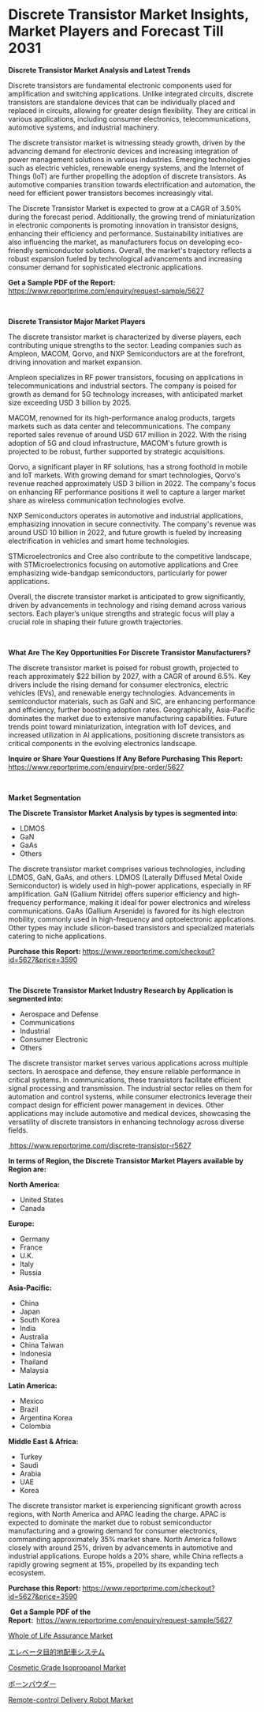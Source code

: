 <p><h1>Discrete Transistor Market Insights, Market Players and Forecast Till 2031</h1></p><p><strong>Discrete Transistor Market Analysis and Latest Trends</strong></p>
<p><p>Discrete transistors are fundamental electronic components used for amplification and switching applications. Unlike integrated circuits, discrete transistors are standalone devices that can be individually placed and replaced in circuits, allowing for greater design flexibility. They are critical in various applications, including consumer electronics, telecommunications, automotive systems, and industrial machinery.</p><p>The discrete transistor market is witnessing steady growth, driven by the advancing demand for electronic devices and increasing integration of power management solutions in various industries. Emerging technologies such as electric vehicles, renewable energy systems, and the Internet of Things (IoT) are further propelling the adoption of discrete transistors. As automotive companies transition towards electrification and automation, the need for efficient power transistors becomes increasingly vital.</p><p>The Discrete Transistor Market is expected to grow at a CAGR of 3.50% during the forecast period. Additionally, the growing trend of miniaturization in electronic components is promoting innovation in transistor designs, enhancing their efficiency and performance. Sustainability initiatives are also influencing the market, as manufacturers focus on developing eco-friendly semiconductor solutions. Overall, the market's trajectory reflects a robust expansion fueled by technological advancements and increasing consumer demand for sophisticated electronic applications.</p></p>
<p><strong>Get a Sample PDF of the Report:&nbsp;</strong> <a href="https://www.reportprime.com/enquiry/request-sample/5627">https://www.reportprime.com/enquiry/request-sample/5627</a></p>
<p>&nbsp;</p>
<p><strong>Discrete Transistor Major Market Players</strong></p>
<p><p>The discrete transistor market is characterized by diverse players, each contributing unique strengths to the sector. Leading companies such as Ampleon, MACOM, Qorvo, and NXP Semiconductors are at the forefront, driving innovation and market expansion.</p><p>Ampleon specializes in RF power transistors, focusing on applications in telecommunications and industrial sectors. The company is poised for growth as demand for 5G technology increases, with anticipated market size exceeding USD 3 billion by 2025. </p><p>MACOM, renowned for its high-performance analog products, targets markets such as data center and telecommunications. The company reported sales revenue of around USD 617 million in 2022. With the rising adoption of 5G and cloud infrastructure, MACOM's future growth is projected to be robust, further supported by strategic acquisitions.</p><p>Qorvo, a significant player in RF solutions, has a strong foothold in mobile and IoT markets. With growing demand for smart technologies, Qorvo's revenue reached approximately USD 3 billion in 2022. The company's focus on enhancing RF performance positions it well to capture a larger market share as wireless communication technologies evolve.</p><p>NXP Semiconductors operates in automotive and industrial applications, emphasizing innovation in secure connectivity. The company's revenue was around USD 10 billion in 2022, and future growth is fueled by increasing electrification in vehicles and smart home technologies. </p><p>STMicroelectronics and Cree also contribute to the competitive landscape, with STMicroelectronics focusing on automotive applications and Cree emphasizing wide-bandgap semiconductors, particularly for power applications.</p><p>Overall, the discrete transistor market is anticipated to grow significantly, driven by advancements in technology and rising demand across various sectors. Each player’s unique strengths and strategic focus will play a crucial role in shaping their future growth trajectories.</p></p>
<p>&nbsp;</p>
<p><strong>What Are The Key Opportunities For Discrete Transistor Manufacturers?</strong></p>
<p><p>The discrete transistor market is poised for robust growth, projected to reach approximately $22 billion by 2027, with a CAGR of around 6.5%. Key drivers include the rising demand for consumer electronics, electric vehicles (EVs), and renewable energy technologies. Advancements in semiconductor materials, such as GaN and SiC, are enhancing performance and efficiency, further boosting adoption rates. Geographically, Asia-Pacific dominates the market due to extensive manufacturing capabilities. Future trends point toward miniaturization, integration with IoT devices, and increased utilization in AI applications, positioning discrete transistors as critical components in the evolving electronics landscape.</p></p>
<p><strong>Inquire or Share Your Questions If Any Before Purchasing This Report:</strong> <a href="https://www.reportprime.com/enquiry/pre-order/5627">https://www.reportprime.com/enquiry/pre-order/5627</a></p>
<p>&nbsp;</p>
<p><strong>Market Segmentation</strong></p>
<p><strong>The Discrete Transistor Market Analysis by types is segmented into:</strong></p>
<p><ul><li>LDMOS</li><li>GaN</li><li>GaAs</li><li>Others</li></ul></p>
<p><p>The discrete transistor market comprises various technologies, including LDMOS, GaN, GaAs, and others. LDMOS (Laterally Diffused Metal Oxide Semiconductor) is widely used in high-power applications, especially in RF amplification. GaN (Gallium Nitride) offers superior efficiency and high-frequency performance, making it ideal for power electronics and wireless communications. GaAs (Gallium Arsenide) is favored for its high electron mobility, commonly used in high-frequency and optoelectronic applications. Other types may include silicon-based transistors and specialized materials catering to niche applications.</p></p>
<p><strong>Purchase this Report:&nbsp;</strong><a href="https://www.reportprime.com/checkout?id=5627&price=3590">https://www.reportprime.com/checkout?id=5627&price=3590</a></p>
<p>&nbsp;</p>
<p><strong>The Discrete Transistor Market Industry Research by Application is segmented into:</strong></p>
<p><ul><li>Aerospace and Defense</li><li>Communications</li><li>Industrial</li><li>Consumer Electronic</li><li>Others</li></ul></p>
<p><p>The discrete transistor market serves various applications across multiple sectors. In aerospace and defense, they ensure reliable performance in critical systems. In communications, these transistors facilitate efficient signal processing and transmission. The industrial sector relies on them for automation and control systems, while consumer electronics leverage their compact design for efficient power management in devices. Other applications may include automotive and medical devices, showcasing the versatility of discrete transistors in enhancing technology across diverse fields.</p></p>
<p><a href="https://www.reportprime.com/discrete-transistor-r5627">&nbsp;https://www.reportprime.com/discrete-transistor-r5627</a></p>
<p><strong>In terms of Region, the Discrete Transistor Market Players available by Region are:</strong></p>
<p>
    <p> <strong> North America: </strong>
        <ul>
            <li>United States</li>
            <li>Canada</li>
        </ul>
        </p> 
    <p> <strong> Europe: </strong>
        <ul>
            <li>Germany</li>
            <li>France</li>
            <li>U.K.</li>
            <li>Italy</li>
            <li>Russia</li>
        </ul>
        </p> 
    <p> <strong> Asia-Pacific: </strong>
        <ul>
            <li>China</li>
            <li>Japan</li>
            <li>South Korea</li>
            <li>India</li>
            <li>Australia</li>
            <li>China Taiwan</li>
            <li>Indonesia</li>
            <li>Thailand</li>
            <li>Malaysia</li>
        </ul>
        </p> 
    <p> <strong> Latin America: </strong>
        <ul>
            <li>Mexico</li>
            <li>Brazil</li>
            <li>Argentina Korea</li>
            <li>Colombia</li>
        </ul>
        </p> 
    <p> <strong> Middle East & Africa: </strong>
        <ul>
            <li>Turkey</li>
            <li>Saudi</li>
            <li>Arabia</li>
            <li>UAE</li>
            <li>Korea</li>
        </ul>
    </p>
    </p>
<p><p>The discrete transistor market is experiencing significant growth across regions, with North America and APAC leading the charge. APAC is expected to dominate the market due to robust semiconductor manufacturing and a growing demand for consumer electronics, commanding approximately 35% market share. North America follows closely with around 25%, driven by advancements in automotive and industrial applications. Europe holds a 20% share, while China reflects a rapidly growing segment at 15%, propelled by its expanding tech ecosystem.</p></p>
<p><strong>Purchase this Report: </strong><a href="https://www.reportprime.com/checkout?id=5627&price=3590">https://www.reportprime.com/checkout?id=5627&price=3590</a></p>
<p>&nbsp;<strong>Get a Sample PDF of the Report:&nbsp;&nbsp;</strong><a href="https://www.reportprime.com/enquiry/request-sample/5627">https://www.reportprime.com/enquiry/request-sample/5627</a></p>
<p><strong></strong></p>
<p><p><a href="https://www.linkedin.com/pulse/booming-whole-life-assurance-market-sector-analysis-growth-51uqf?trackingId=zbESCALNRjCqizK%2BRpHHCA%3D%3D">Whole of Life Assurance Market</a></p><p><a href="https://medium.com/@camron674/%E3%82%A8%E3%83%AC%E3%83%99%E3%83%BC%E3%82%BF%E3%83%BC%E7%9B%AE%E7%9A%84%E5%9C%B0%E9%85%8D%E4%BF%A1%E3%82%B7%E3%82%B9%E3%83%86%E3%83%A0%E5%B8%82%E5%A0%B4%E3%81%AE%E6%88%90%E9%95%B7-%E5%B8%82%E5%A0%B4%E3%82%BB%E3%82%B0%E3%83%A1%E3%83%B3%E3%83%86%E3%83%BC%E3%82%B7%E3%83%A7%E3%83%B3-%E5%9C%B0%E5%9F%9F%E5%88%86%E6%9E%90-2031%E5%B9%B4%E3%81%AE%E3%82%B0%E3%83%AD%E3%83%BC%E3%83%90%E3%83%AB%E4%BA%88%E6%B8%AC-398216ae40d1">エレベータ目的地配車システム</a></p><p><a href="https://issuu.com/reportprime-2/docs/cosmetic-grade-isopropanol-market-s_eb5d48c8aba315">Cosmetic Grade Isopropanol Market</a></p><p><a href="https://medium.com/@skylarreilly36/%E8%A3%BD%E5%93%81%E3%82%BF%E3%82%A4%E3%83%97-%E7%89%9B%E3%81%A8%E7%BE%8A%E3%81%AE%E6%88%90%E5%88%86-%E7%89%9B%E3%81%A8%E7%BE%8A%E4%BB%A5%E5%A4%96%E3%81%AE%E6%88%90%E5%88%86-%E3%82%A8%E3%83%B3%E3%83%89%E3%83%A6%E3%83%BC%E3%82%BA-%E5%8B%95%E7%89%A9%E9%A3%BC%E6%96%99-%E8%82%A5%E6%96%99-%E3%81%9D%E3%81%AE%E4%BB%96-%E3%81%8A%E3%82%88%E3%81%B3%E5%9C%B0%E5%9F%9F%E5%88%A5%E3%81%AE%E3%83%9C%E3%83%BC%E3%83%B3%E3%83%91%E3%82%A6%E3%83%80%E3%83%BC%E3%83%9E%E3%83%BC%E3%82%B1%E3%83%83%E3%83%88%E3%83%AC%E3%83%9D%E3%83%BC%E3%83%882024%E5%B9%B4-2031%E5%B9%B4-2f9c83ee21b8">ボーンパウダー</a></p><p><a href="https://medium.com/@akshatreportprime/global-remote-control-delivery-robot-market-size-is-expected-to-experience-a-cagr-of-5-6-9937fa09af23">Remote-control Delivery Robot Market</a></p></p>